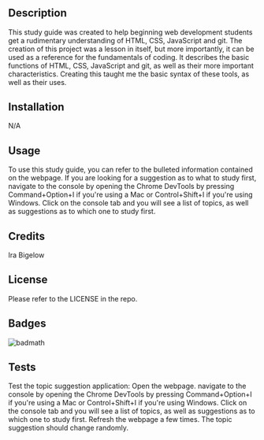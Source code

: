 # <Prework study guide>

## Description

This study guide was created to help beginning web development students get a rudimentary understanding of HTML, CSS, JavaScript and git. The creation of this project was a lesson in itself, but more importantly, it can be used as a reference for the fundamentals of coding. It describes the basic functions of HTML, CSS, JavaScript and git, as well as their more important characteristics. Creating this taught me the basic syntax of these tools, as well as their uses. 

## Installation

N/A

## Usage

To use this study guide, you can refer to the bulleted information contained on the webpage. If you are looking for a suggestion as to what to study first, navigate to the console by opening the Chrome DevTools by pressing Command+Option+I if you're using a Mac or Control+Shift+I if you're using Windows. Click on the console tab and you will see a list of topics, as well as suggestions as to which one to study first.  

## Credits

Ira Bigelow

## License

Please refer to the LICENSE in the repo.

## Badges

![badmath](https://img.shields.io/github/languages/top/nielsenjared/badmath)

## Tests
Test the topic suggestion application:
Open the webpage. navigate to the console by opening the Chrome DevTools by pressing Command+Option+I if you're using a Mac or Control+Shift+I if you're using Windows. Click on the console tab and you will see a list of topics, as well as suggestions as to which one to study first. Refresh the webpage a few times. The topic suggestion should change randomly. 
